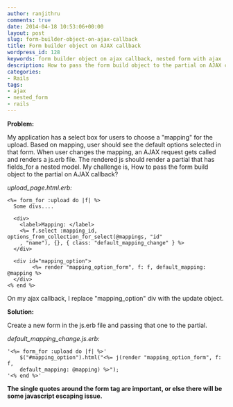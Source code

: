 ```yaml
---
author: ranjithru
comments: true
date: 2014-04-18 10:53:06+00:00
layout: post
slug: form-builder-object-on-ajax-callback
title: Form builder object on AJAX callback
wordpress_id: 128
keywords: form builder object on ajax callback, nested form with ajax
description: How to pass the form build object to the partial on AJAX callback
categories:
- Rails
tags:
- ajax
- nested_form
- rails
---
```


**Problem:**

My application has a select box for users to choose a "mapping" for the upload. Based on mapping, user should see the default options selected in that form. When user changes the mapping, an AJAX request gets called and renders a js.erb file. The rendered js should render a partial that has fields_for a nested model. My challenge is, How to pass the form build object to the partial on AJAX callback?

<!--more-->

_upload_page.html.erb:_

    
    <%= form_for :upload do |f| %>
      Some divs....
      
      <div>
        <label>Mapping: </label>
        <%= f.select :mapping_id, options_from_collection_for_select(@mappings, "id"
        , "name"), {}, { class: "default_mapping_change" } %>
      </div>
    
      <div id="mapping_option">
            <%= render "mapping_option_form", f: f, default_mapping: @mapping %>
      </div>
    <% end %>
    


On my ajax callback, I replace "mapping_option" div with the update object.

**Solution:**

Create a new form in the js.erb file and passing that one to the partial.

_default_mapping_change.js.erb:_

    
    '<%= form_for :upload do |f| %>'
        $("#mapping_option").html("<%= j(render "mapping_option_form", f: f,
        default_mapping: @mapping) %>");
    '<% end %>'
    


**The single quotes around the form tag are important, or else there will be some javascript escaping issue.**
